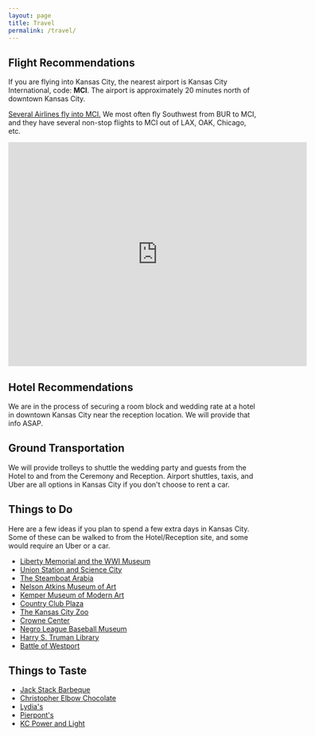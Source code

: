 ```yaml
---
layout: page
title: Travel
permalink: /travel/
---
```


## Flight Recommendations

If you are flying into Kansas City, the nearest airport is Kansas City International, code: **MCI**. The airport is approximately 20 minutes north of downtown Kansas City.

[Several Airlines fly into MCI.](http://www.flykci.com/flight-information/airlines-at-kci/) We most often fly Southwest from BUR to MCI, and they have several non-stop flights to MCI out of LAX, OAK, Chicago, etc.

<iframe src="https://www.google.com/maps/embed?pb=!1m28!1m12!1m3!1d197894.13561515466!2d-94.77667652945044!3d39.19527031556085!2m3!1f0!2f0!3f0!3m2!1i1024!2i768!4f13.1!4m13!3e6!4m5!1s0x87c0f036f7f33ac3%3A0x763e456d8e8d9521!2sBoulevard+Brewing+Co%2C+Southwest+Boulevard%2C+Kansas+City%2C+MO!3m2!1d39.082053699999996!2d-94.5966892!4m5!1s0x87c05e0888e68799%3A0xc3cdd0195d2edaa0!2sKansas+City+International+Airport%2C+Kansas+City%2C+MO+64153!3m2!1d39.3006427!2d-94.7125937!5e0!3m2!1sen!2sus!4v1454036276600" width="600" height="450" frameborder="0" style="border:0" allowfullscreen></iframe>

## Hotel Recommendations

We are in the process of securing a room block and wedding rate at a hotel in downtown Kansas City near the reception location. We will provide that info ASAP.

## Ground Transportation

We will provide trolleys to shuttle the wedding party and guests from the Hotel to and from the Ceremony and Reception. Airport shuttles, taxis, and Uber are all options in Kansas City if you don't choose to rent a car.

## Things to Do

Here are a few ideas if you plan to spend a few extra days in Kansas City. Some of these can be walked to from the Hotel/Reception site, and some would require an Uber or a car.

- [Liberty Memorial and the WWI Museum](https://www.theworldwar.org)
- [Union Station and Science City](http://www.unionstation.org)
- [The Steamboat Arabia](http://1856.com)
- [Nelson Atkins Museum of Art](http://www.nelson-atkins.org)
- [Kemper Museum of Modern Art](https://www.kemperart.org)
- [Country Club Plaza](https://countryclubplaza.com)
- [The Kansas City Zoo](http://www.kansascityzoo.org)
- [Crowne Center](https://crowncenter.com)
- [Negro League Baseball Museum](https://www.nlbm.com)
- [Harry S. Truman Library](http://www.trumanlibrary.org)
- [Battle of Westport](http://www.battleofwestport.org)

## Things to Taste

- [Jack Stack Barbeque](http://www.jackstackbbq.com/jack-stack-freight-house.aspx)
- [Christopher Elbow Chocolate](http://www.elbowchocolates.com)
- [Lydia's](http://www.lidias-kc.com)
- [Pierpont's](http://www.pierponts.com)
- [KC Power and Light](http://www.powerandlightdistrict.com/index.cfm)
